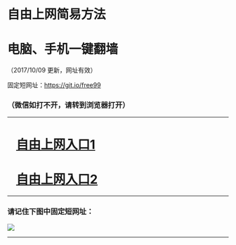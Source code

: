 ﻿# 自由上网简易方法

# 电脑、手机一键翻墙

（2017/10/09 更新，网址有效）

固定短网址：https://git.io/free99

### （微信如打不开，请转到浏览器打开）


***





# &nbsp;&nbsp; <a href="http://ft2479724617.fwq-tz-1001.info/fwqtz01.html?t=100900110123 " target="_blank">自由上网入口1</a>
# &nbsp;&nbsp; <a href="http://ft1703230746.fwq-tz-1002.info/fwqtz02.html?t=100900130872 " target="_blank">自由上网入口2</a>
***

### 请记住下图中固定短网址：

<img src="https://s3-us-west-2.amazonaws.com/fwq-1001/yjfq-20170905okok.png" /> 


***

